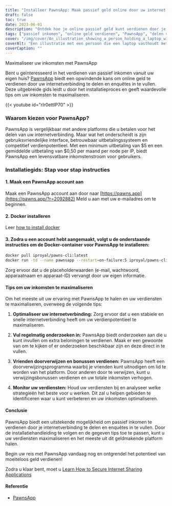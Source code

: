 ```yaml
---
title: "Installeer PawnsApp: Maak passief geld online door uw internet te delen"
draft: false
toc: true
date: 2023-06-01
description: "Ontdek hoe je online passief geld kunt verdienen door je internetverbinding te delen en enquêtes in te vullen via PawnsApp."
tags: ["passief inkomen", "online geld verdienen", "PawnsApp", "delen van internet", "voltooiing van de enquête", "minimum uitbetaling", "gemiddelde uitbetaling", "online verdienen", "bijverdienste", "thuiswerken", "beloningen verdienen", "internet te gelde maken", "digitaal delen", "inkomensvorming", "financiële onafhankelijkheid", "extra inkomen verdienen", "online vragenlijsten", "op technologie gebaseerd inkomen", "monetisatiestrategie", "digitale economie", "peer-to-peer netwerk", "inkomstenstroom", "internet thuis", "kans om geld te verdienen", "internetgebruik", "enquête beloningen", "online geld verdienen", "gemakkelijk geld", "digitale beloningen", "internet monetisatie", "passieve inkomsten"]
cover: "/img/cover/An_illustration_showing_a_person_holding_a_laptop_with_a_money.png"
coverAlt: "Een illustratie met een persoon die een laptop vasthoudt met een geldsymbool op het scherm, wat staat voor het verdienen van passief inkomen door het delen van internet en het invullen van enquêtes met PawnsApp."
coverCaption: ""
---
```

 Maximaliseer uw inkomsten met PawnsApp

Bent u geïnteresseerd in het verdienen van passief inkomen vanuit uw eigen huis? [PawnsApp](https://pawns.app/?r=2092882) biedt een opwindende kans om online geld te verdienen door uw internetverbinding te delen en enquêtes in te vullen. Deze uitgebreide gids leidt u door het installatieproces en geeft waardevolle tips om uw inkomsten te maximaliseren.

{{< youtube id="rIr0ettIP70" >}}

### Waarom kiezen voor PawnsApp?

PawnsApp is vergelijkbaar met andere platforms die u betalen voor het delen van uw internetverbinding. Maar wat het onderscheidt is zijn gebruiksvriendelijke interface, betrouwbaar uitbetalingssysteem en competitief verdienpotentieel. Met een minimum uitbetaling van $5 en een gemiddelde uitbetaling van $0,50 per maand per node per IP, biedt PawnsApp een levensvatbare inkomstenstroom voor gebruikers.

### Installatiegids: Stap voor stap instructies

#### 1. Maak een PawnsApp account aan

Maak een PawnsApp account aan door naar [https://pawns.app](https://pawns.app/?r=2092882) Meld u aan met uw e-mailadres om te beginnen.

#### 2. Docker installeren

Leer [how to install docker](https://simeononsecurity.ch/other/creating-profitable-low-powered-crypto-miners/#installing-docker)

#### 3. Zodra u een account hebt aangemaakt, volgt u de onderstaande instructies om de Docker-container voor PawnsApp te installeren:

```bash
docker pull iproyal/pawns-cli:latest
docker run -td --name pawnsapp --restart=on-failure:5 iproyal/pawns-cli:latest -email=email@example.com -password=change_me -device-name=raspberrypi -device-id=raspberrypi1 -accept-tos
```
Zorg ervoor dat u de placeholderwaarden (e-mail, wachtwoord, apparaatnaam en apparaat-ID) vervangt door uw eigen informatie.

#### Tips om uw inkomsten te maximaliseren

Om het meeste uit uw ervaring met PawnsApp te halen en uw verdiensten te maximaliseren, overweeg de volgende tips:

1. **Optimaliseer uw internetverbinding:** Zorg ervoor dat u een stabiele en snelle internetverbinding heeft om uw verdienpotentieel te maximaliseren.

2. **Vul regelmatig onderzoeken in:** PawnsApp biedt onderzoeken aan die u kunt invullen om extra beloningen te verdienen. Maak er een gewoonte van om te kijken of er onderzoeken beschikbaar zijn en deze direct in te vullen.

3. **Vrienden doorverwijzen en bonussen verdienen:** PawnsApp heeft een doorverwijzingsprogramma waarbij je vrienden kunt uitnodigen om lid te worden van het platform. Door anderen door te verwijzen, kunt u verwijzingsbonussen verdienen en uw totale inkomsten verhogen.

4. **Monitor uw verdiensten:** Houd uw verdiensten bij en analyseer welke strategieën het beste voor u werken. Dit zal u helpen gebieden te identificeren waar u kunt verbeteren en uw inkomsten optimaliseren.

#### Conclusie

PawnsApp biedt een uitstekende mogelijkheid om passief inkomen te verdienen door je internetverbinding te delen en enquêtes in te vullen. Door de installatiehandleiding te volgen en de gegeven tips toe te passen, kunt u uw verdiensten maximaliseren en het meeste uit dit geldmakende platform halen.

Begin uw reis met PawnsApp vandaag nog en ontgrendel het potentieel van moeiteloos geld verdienen!

Zodra u klaar bent, moet u [Learn How to Secure Internet Sharing Applications](https://simeononsecurity.ch/other/how-to-secure-internet-sharing-applications/)

#### Referentie
- [PawnsApp](https://pawns.app/?r=2092882)
